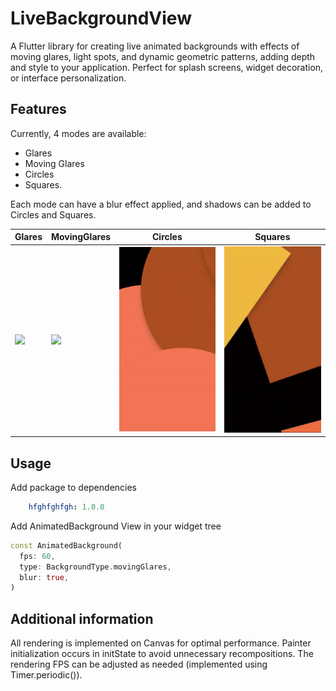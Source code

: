# LiveBackgroundView

A Flutter library for creating live animated backgrounds with effects of moving glares, light spots, and dynamic geometric patterns, adding depth and style to your application. Perfect for splash screens, widget decoration, or interface personalization.

## Features

Currently, 4 modes are available:
+ Glares
+ Moving Glares
+ Circles
+ Squares.

Each mode can have a blur effect applied, and shadows can be added to Circles and Squares.

| Glares                                       | MovingGlares                                       | Circles                                       | Squares                                       |
|----------------------------------------------|----------------------------------------------------|-----------------------------------------------|-----------------------------------------------|
| <img src="/readme/glares.gif" width="180" /> | <img src="/readme/movingGlares.gif" width="180" /> | <img src="/readme/circles.gif" width="180" /> | <img src="/readme/squares.gif" width="180" /> |



## Usage

Add package to dependencies

```yaml
    hfghfghfgh: 1.0.0
```

Add AnimatedBackground View in your widget tree

```dart
const AnimatedBackground(
  fps: 60,
  type: BackgroundType.movingGlares,
  blur: true,
)
```

## Additional information

All rendering is implemented on Canvas for optimal performance. Painter initialization occurs in initState to avoid unnecessary recompositions. The rendering FPS can be adjusted as needed (implemented using Timer.periodic()).
